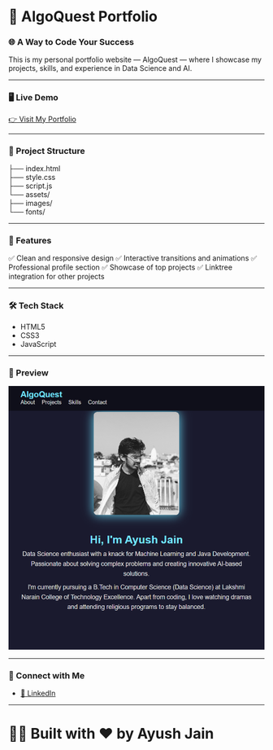# 🚀 AlgoQuest Portfolio

### 🌐 A Way to Code Your Success

This is my personal portfolio website — AlgoQuest — where I showcase my projects, skills, and experience in Data Science and AI.

---

### 🖥️ Live Demo

[👉 Visit My Portfolio ]()

---

### 📁 Project Structure

├── index.html<br>
├── style.css<br>
├── script.js<br>
└── assets/<br>
    ├── images/<br>
    └── fonts/

---

### 🎯 Features

✅ Clean and responsive design
✅ Interactive transitions and animations
✅ Professional profile section
✅ Showcase of top projects
✅ Linktree integration for other projects

---

### 🛠️ Tech Stack

- HTML5
- CSS3
- JavaScript

---

### 📸 Preview

![image](assets/images/demo.png)

---

### 🤝 Connect with Me

- [💼 LinkedIn](https://linkedin.com/in/ayushjainsparsh)

---

# 👨‍💻 Built with ❤️ by Ayush Jain